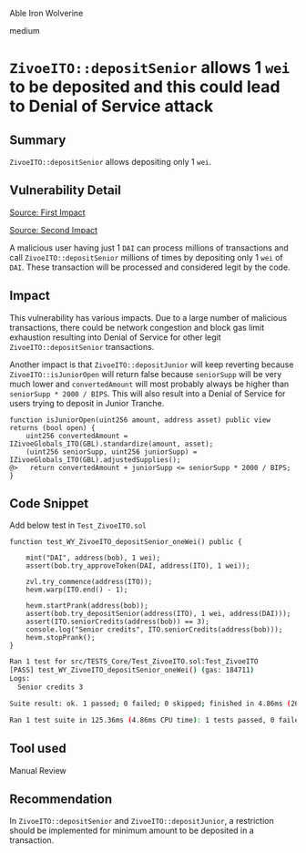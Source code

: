 Able Iron Wolverine

medium

# `ZivoeITO::depositSenior` allows 1 `wei` to be deposited and this could lead to Denial of Service attack

## Summary
`ZivoeITO::depositSenior` allows depositing only 1 `wei`.

## Vulnerability Detail
[Source: First Impact](https://github.com/Zivoe/zivoe-core-foundry/blob/ad27cffdf96eaaa33274bfba0dda9b60e36d29a2/src/ZivoeITO.sol#L277C1-L298C6)

[Source: Second Impact](https://github.com/Zivoe/zivoe-core-foundry/blob/ad27cffdf96eaaa33274bfba0dda9b60e36d29a2/src/ZivoeITO.sol#L191C1-L195C6)

A malicious user having just 1 `DAI` can process millions of transactions and call `ZivoeITO::depositSenior` millions of times by depositing only 1 `wei` of `DAI`. These transaction will be processed and considered legit by the code.

## Impact
This vulnerability has various impacts. Due to a large number of malicious transactions, there could be network congestion and block gas limit exhaustion resulting into Denial of Service for other legit `ZivoeITO::depositSenior` transactions.

Another impact is that `ZivoeITO::depositJunior` will keep reverting because `ZivoeITO::isJuniorOpen` will return false because `seniorSupp` will be very much lower and `convertedAmount` will most probably always be higher than `seniorSupp * 2000 / BIPS`. This will also result into a Denial of Service for users trying to deposit in Junior Tranche.

```solidity
function isJuniorOpen(uint256 amount, address asset) public view returns (bool open) {
    uint256 convertedAmount = IZivoeGlobals_ITO(GBL).standardize(amount, asset);
    (uint256 seniorSupp, uint256 juniorSupp) = IZivoeGlobals_ITO(GBL).adjustedSupplies();
@>   return convertedAmount + juniorSupp <= seniorSupp * 2000 / BIPS;
}
```

## Code Snippet
Add below test in `Test_ZivoeITO.sol`

```solidity
function test_WY_ZivoeITO_depositSenior_oneWei() public {
    
    mint("DAI", address(bob), 1 wei);
    assert(bob.try_approveToken(DAI, address(ITO), 1 wei));

    zvl.try_commence(address(ITO));
    hevm.warp(ITO.end() - 1);

    hevm.startPrank(address(bob));
    assert(bob.try_depositSenior(address(ITO), 1 wei, address(DAI)));
    assert(ITO.seniorCredits(address(bob)) == 3);
    console.log("Senior credits", ITO.seniorCredits(address(bob)));
    hevm.stopPrank();
}
```     

```bash
Ran 1 test for src/TESTS_Core/Test_ZivoeITO.sol:Test_ZivoeITO
[PASS] test_WY_ZivoeITO_depositSenior_oneWei() (gas: 184711)
Logs:
  Senior credits 3

Suite result: ok. 1 passed; 0 failed; 0 skipped; finished in 4.86ms (267.13µs CPU time)

Ran 1 test suite in 125.36ms (4.86ms CPU time): 1 tests passed, 0 failed, 0 skipped (1 total tests)
```

## Tool used

Manual Review

## Recommendation
In `ZivoeITO::depositSenior` and `ZivoeITO::depositJunior`, a restriction should be implemented for minimum amount to be deposited in a transaction.
